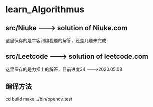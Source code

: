 # learn_Algorithmus

## src/Niuke ---> solution of Niuke.com
   这里保存的是牛客网编程题的解答，还差几题未完成
## src/Leetcode ---> solution of leetcode.com
   这里保存的是力扣上的解答，目前进度34 --->2020.05.08
## 编译方法
   cd build
   make
   ../bin/opencv_test
